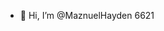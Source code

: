 - 👋 Hi, I’m @MaznuelHayden
6621

<!---
MaznuelHayden/MaznuelHayden is a ✨ special ✨ repository because its `README.md` (this file) appears on your GitHub profile.
You can click the Preview link to take a look at your changes.
--->
